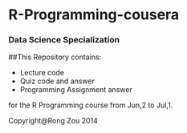 R-Programming-cousera
=====================

### Data Science Specialization


##This Repository contains:
* Lecture code
* Quiz code and answer
* Programming Assignment answer

for the R Programming course from Jun,2 to Jul,1.

Copyright@Rong Zou  2014